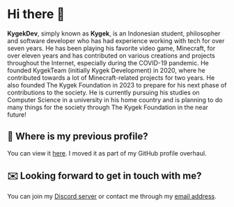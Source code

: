 # Hi there 👋

**KygekDev**, simply known as **Kygek**, is an Indonesian student, philosopher and software developer who has had experience working with tech for over seven years. He has been playing his favorite video game, Minecraft, for over eleven years and has contributed on various creations and projects throughout the Internet, especially during the COVID-19 pandemic. He founded KygekTeam (initially Kygek Development) in 2020, where he contributed towards a lot of Minecraft-related projects for two years. He also founded The Kygek Foundation in 2023 to prepare for his next phase of contributions to the society. He is currently pursuing his studies on Computer Science in a university in his home country and is planning to do many things for the society through The Kygek Foundation in the near future!

## 📜 Where is my previous profile?

You can view it [here](resume.md). I moved it as part of my GitHub profile overhaul.

## ✉️ Looking forward to get in touch with me?

You can join my [Discord server](https://discord.gg/TstDS9jZf7) or contact me through my [email address](mailto:kygekdev@gmail.com?subject=%3CEnter%20your%20subject%3E%20-%20From%20GitHub).

